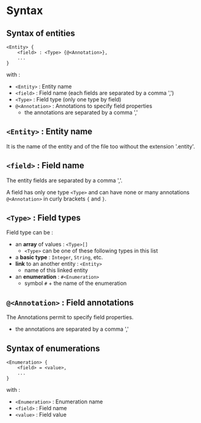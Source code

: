 Syntax
======

Syntax of entities
------------------

```
<Entity> {
    <field> : <Type> {@<Annotation>},
    ...
}
```

with :
- ```<Entity>``` : Entity name
- ```<field>``` : Field name (each fields are separated by a comma ',')
- ```<Type>``` : Field type (only one type by field)
- ```@<Annotation>``` : Annotations to specify field properties
  - the annotations are separated by a comma ','

```<Entity>``` : Entity name
----------------------------

It is the name of the entity and of the file too without the extension '.entity'.

```<field>``` : Field name
----------------------------

The entity fields are separated by a comma ','.

A field has only one type ```<Type>``` and can have none or many annotations ```@<Annotation>``` in curly brackets ```{``` and ```}```.

```<Type>``` : Field types
--------------------------

Field type can be :
  - an **array** of values : ```<Type>[]```
    - ```<Type>``` can be one of these following types in this list
  - a **basic type** : ```Integer```, ```String```, etc.
  - **link** to an another entity : ```<Entity>```
    - name of this linked entity
  - an **enumeration** : ```#<Enumeration>``` 
    - symbol ```#``` + the name of the enumeration

```@<Annotation>``` : Field annotations
---------------------------------------

The Annotations permit to specify field properties.
  - the annotations are separated by a comma ','



Syntax of enumerations
----------------------

```
<Enumeration> {
    <field> = <value>,
    ...
}
```

with :
- ```<Enumeration>``` : Enumeration name
- ```<field>``` : Field name
- ```<value>``` : Field value
